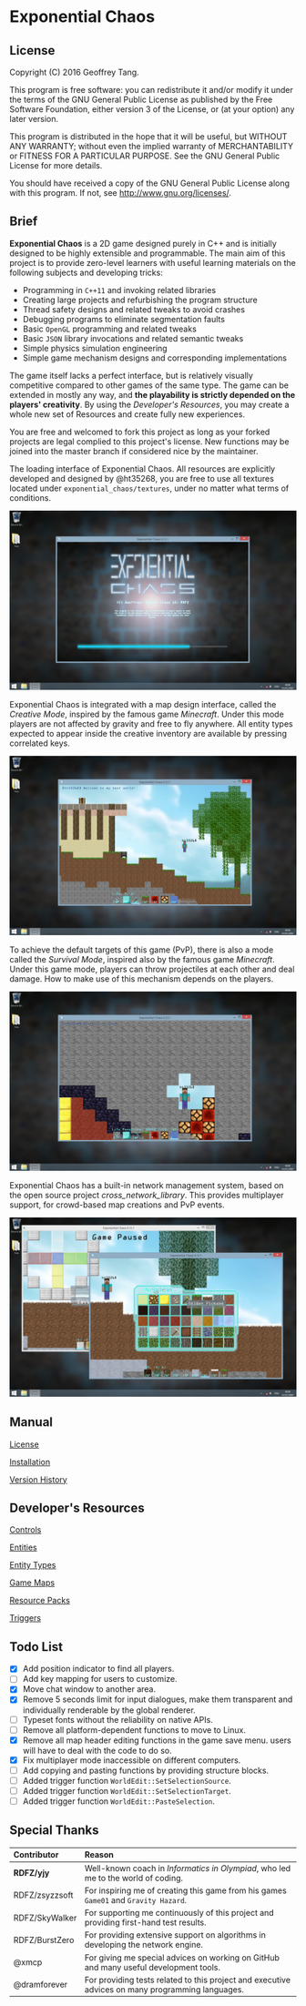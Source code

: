
# Exponential Chaos

## License

Copyright (C) 2016  Geoffrey Tang.

This program is free software: you can redistribute it and/or modify
it under the terms of the GNU General Public License as published by
the Free Software Foundation, either version 3 of the License, or
(at your option) any later version.

This program is distributed in the hope that it will be useful,
but WITHOUT ANY WARRANTY; without even the implied warranty of
MERCHANTABILITY or FITNESS FOR A PARTICULAR PURPOSE.  See the
GNU General Public License for more details.

You should have received a copy of the GNU General Public License
along with this program. If not, see <http://www.gnu.org/licenses/>.

## Brief

**Exponential Chaos** is a 2D game designed purely in C++ and is initially
designed to be highly extensible and programmable. The main aim of this project
is to provide zero-level learners with useful learning materials on the following
subjects and developing tricks:

 * Programming in `C++11` and invoking related libraries
 * Creating large projects and refurbishing the program structure
 * Thread safety designs and related tweaks to avoid crashes
 * Debugging programs to eliminate segmentation faults
 * Basic `OpenGL` programming and related tweaks
 * Basic `JSON` library invocations and related semantic tweaks
 * Simple physics simulation engineering
 * Simple game mechanism designs and corresponding implementations

The game itself lacks a perfect interface, but is relatively visually competitive
compared to other games of the same type. The game can be extended in mostly
any way, and **the playability is strictly depended on the players' creativity**.
By using the *Developer's Resources*, you may create a whole new set of Resources
and create fully new experiences.

You are free and welcomed to fork this project as long as your forked projects
are legal complied to this project's license. New functions may be joined into
the master branch if considered nice by the maintainer.

The loading interface of Exponential Chaos. All resources are explicitly
developed and designed by @ht35268, you are free to use all textures located
under `exponential_chaos/textures`, under no matter what terms of conditions.

![Main menu](./documentation/img_load.png)

Exponential Chaos is integrated with a map design interface, called the *Creative
Mode*, inspired by the famous game *Minecraft*. Under this mode players are not
affected by gravity and free to fly anywhere. All entity types expected to
appear inside the creative inventory are available by pressing correlated keys.

![Creative Mode](./documentation/img_creative.png)

To achieve the default targets of this game (PvP), there is also a mode called
the *Survival Mode*, inspired also by the famous game *Minecraft*. Under this
game mode, players can throw projectiles at each other and deal damage. How to
make use of this mechanism depends on the players.

![Survival Mode](./documentation/img_survival.png)

Exponential Chaos has a built-in network management system, based on the open
source project *cross_network_library*. This provides multiplayer support, for
crowd-based map creations and PvP events.

![Multiplayer](./documentation/img_multiplayer.png)

## Manual

[License](./documentation/license.md)

[Installation](./documentation/installation.md)

[Version History](./documentation/updates.md)

## Developer's Resources

[Controls](./documentation/controls.md)

[Entities](./documentation/entities.md)

[Entity Types](./documentation/entitytypes.md)

[Game Maps](./documentation/gamemaps.md)

[Resource Packs](./documentation/resourcepacks.md)

[Triggers](./documentation/triggers.md)

## Todo List

 - [x] Add position indicator to find all players.
 - [ ] Add key mapping for users to customize.
 - [x] Move chat window to another area.
 - [x] Remove 5 seconds limit for input dialogues, make them transparent and individually renderable by the global renderer.
 - [ ] Typeset fonts without the reliability on native APIs.
 - [ ] Remove all platform-dependent functions to move to Linux.
 - [x] Remove all map header editing functions in the game save menu. users will have to deal with the code to do so.
 - [x] Fix multiplayer mode inaccessible on different computers.
 - [ ] Add copying and pasting functions by providing structure blocks.
 - [ ] Added trigger function `WorldEdit::SetSelectionSource`.
 - [ ] Added trigger function `WorldEdit::SetSelectionTarget`.
 - [ ] Added trigger function `WorldEdit::PasteSelection`.

## Special Thanks

| Contributor    | Reason                                                                                           |
| :------------- | :----------------------------------------------------------------------------------------------- |
| **RDFZ/yjy**   | Well-known coach in *Informatics in Olympiad*, who led me to the world of coding.                |
| RDFZ/zsyzzsoft | For inspiring me of creating this game from his games ```Game01``` and ```Gravity Hazard```.     |
| RDFZ/SkyWalker | For supporting me continuously of this project and providing first-hand test results.            |
| RDFZ/BurstZero | For providing extensive support on algorithms in developing the network engine.                  |
| @xmcp          | For giving me special advices on working on GitHub and many useful development tools.            |
| @dramforever   | For providing tests related to this project and executive advices on many programming languages. |
